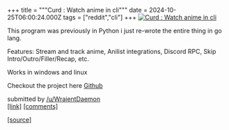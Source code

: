 +++
title = """Curd : Watch anime in cli"""
date = 2024-10-25T06:00:24.000Z
tags = ["reddit","cli"]
+++
[![Curd : Watch anime in cli ](https://external-preview.redd.it/OWRjeG4zNm1ldXdkMZsTFLFohKjr1xIM04MRcwGDoAlAx6PGKauYBfnzTzWI.png?width=640&crop=smart&auto=webp&s=ac84851415163a213748d17f245f95eb7c3b297d "Curd : Watch anime in cli ")](https://www.reddit.com/r/commandline/comments/1gbnhsq/curd_watch_anime_in_cli/)

This program was previously in Python i just re-wrote the entire thing in go lang.

Features: Stream and track anime, Anilist integrations, Discord RPC, Skip Intro/Outro/Filler/Recap, etc.

Works in windows and linux

Checkout the project here [Github](https://github.com/wraient/curd)

submitted by [/u/WraientDaemon](https://www.reddit.com/user/WraientDaemon)  
[\[link\]](https://v.redd.it/l2qobwdmeuwd1) [\[comments\]](https://www.reddit.com/r/commandline/comments/1gbnhsq/curd_watch_anime_in_cli/)

[[source]](https://www.reddit.com/r/commandline/comments/1gbnhsq/curd_watch_anime_in_cli/)
